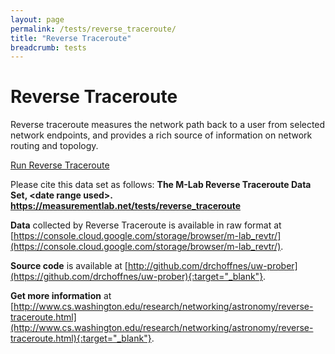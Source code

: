```yaml
---
layout: page
permalink: /tests/reverse_traceroute/
title: "Reverse Traceroute"
breadcrumb: tests
---
```


# Reverse Traceroute

Reverse traceroute measures the network path back to a user from selected network endpoints, and provides a rich source of information on network routing and topology.

[Run Reverse Traceroute](http://revtr.cs.washington.edu/)

Please cite this data set as follows: **The M-Lab Reverse Traceroute Data Set, &lt;date range used&gt;. https://measurementlab.net/tests/reverse_traceroute**

**Data** collected by Reverse Traceroute is available in raw format at [https://console.cloud.google.com/storage/browser/m-lab_revtr/](https://console.cloud.google.com/storage/browser/m-lab_revtr/).

**Source code** is available at [http://github.com/drchoffnes/uw-prober](https://github.com/drchoffnes/uw-prober){:target="_blank"}.

**Get more information** at [http://www.cs.washington.edu/research/networking/astronomy/reverse-traceroute.html](http://www.cs.washington.edu/research/networking/astronomy/reverse-traceroute.html){:target="_blank"}.
